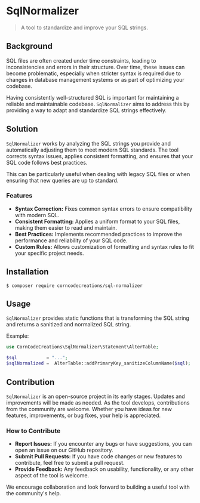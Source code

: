 # SqlNormalizer

> A tool to standardize and improve your SQL strings.

## Background
SQL files are often created under time constraints, leading to inconsistencies and errors in their structure. Over time, these issues can become problematic, especially when stricter syntax is required due to changes in database management systems or as part of optimizing your codebase.

Having consistently well-structured SQL is important for maintaining a reliable and maintainable codebase. `SqlNormalizer` aims to address this by providing a way to adapt and standardize SQL strings effectively.

## Solution
`SqlNormalizer` works by analyzing the SQL strings you provide and automatically adjusting them to meet modern SQL standards. The tool corrects syntax issues, applies consistent formatting, and ensures that your SQL code follows best practices.

This can be particularly useful when dealing with legacy SQL files or when ensuring that new queries are up to standard.

### Features
- **Syntax Correction:** Fixes common syntax errors to ensure compatibility with modern SQL.
- **Consistent Formatting:** Applies a uniform format to your SQL files, making them easier to read and maintain.
- **Best Practices:** Implements recommended practices to improve the performance and reliability of your SQL code.
- **Custom Rules:** Allows customization of formatting and syntax rules to fit your specific project needs.

## Installation
```shell
$ composer require corncodecreations/sql-normalizer
```

## Usage
`SqlNormalizer` provides static functions that is transforming the SQL string and returns a sanitized and normalized SQL string.

Example:

```php
use CornCodeCreations\SqlNormalizer\Statement\AlterTable;

$sql           = "...";
$sqlNormalized =  AlterTable::addPrimaryKey_sanitizeColumnName($sql);
```


## Contribution
`SqlNormalizer` is an open-source project in its early stages. Updates and improvements will be made as needed. As the tool develops, contributions from the community are welcome. Whether you have ideas for new features, improvements, or bug fixes, your help is appreciated.

### How to Contribute
- **Report Issues:** If you encounter any bugs or have suggestions, you can open an issue on our GitHub repository.
- **Submit Pull Requests:** If you have code changes or new features to contribute, feel free to submit a pull request.
- **Provide Feedback:** Any feedback on usability, functionality, or any other aspect of the tool is welcome.

We encourage collaboration and look forward to building a useful tool with the community's help.
